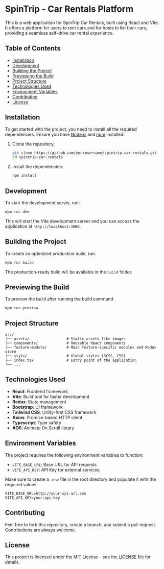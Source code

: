 
# SpinTrip - Car Rentals Platform

This is a web application for SpinTrip Car Rentals, built using React and Vite. It offers a platform for users to rent cars and for hosts to list their cars, providing a seamless self-drive car rental experience.

## Table of Contents
- [Installation](#installation)
- [Development](#development)
- [Building the Project](#building-the-project)
- [Previewing the Build](#previewing-the-build)
- [Project Structure](#project-structure)
- [Technologies Used](#technologies-used)
- [Environment Variables](#environment-variables)
- [Contributing](#contributing)
- [License](#license)

## Installation

To get started with the project, you need to install all the required dependencies. Ensure you have [Node.js](https://nodejs.org/en/download/) and [npm](https://www.npmjs.com/get-npm) installed.

1. Clone the repository:
   ```bash
   git clone https://github.com/yourusername/spintrip-car-rentals.git
   cd spintrip-car-rentals
   ```

2. Install the dependencies:
   ```bash
   npm install
   ```

## Development

To start the development server, run:

```bash
npm run dev
```

This will start the Vite development server and you can access the application at `http://localhost:3000`.

## Building the Project

To create an optimized production build, run:

```bash
npm run build
```

The production-ready build will be available in the `build` folder.

## Previewing the Build

To preview the build after running the build command:

```bash
npm run preview
```



## Project Structure

```
src/
├── assets/                 # Static assets like images
├── components/             # Reusable React components
├── feature-module/         # Main feature-specific modules and Redux store
├── style/                  # Global styles (SCSS, CSS)
├── index.tsx               # Entry point of the application
└── ...
```

## Technologies Used

- **React**: Frontend framework
- **Vite**: Build tool for faster development
- **Redux**: State management
- **Bootstrap**: UI framework
- **Tailwind CSS**: Utility-first CSS framework
- **Axios**: Promise-based HTTP client
- **Typescript**: Type safety
- **AOS**: Animate On Scroll library

## Environment Variables

The project requires the following environment variables to function:

- `VITE_BASE_URL`: Base URL for API requests.
- `VITE_API_KEY`: API Key for external services.
  
Make sure to create a `.env` file in the root directory and populate it with the required values:

```
VITE_BASE_URL=http://your-api-url.com
VITE_API_KEY=your-api-key
```

## Contributing

Feel free to fork this repository, create a branch, and submit a pull request. Contributions are always welcome.

## License

This project is licensed under the MIT License - see the [LICENSE](LICENSE) file for details.

